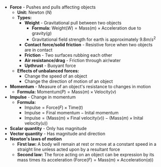 - **Force** - Pushes and pulls affecting objects
	- **Unit:** Newton ($N$)
	- **Types:**
		- **Weight** - Gravitational pull between two objects
			- **Formula:** $\text{Weight}(W)=\text{Mass}(m)\times\text{Acceleration due to gravity}(g)$
			- Gravitational field strength for earth is approximately $9.8 m/s^2$
		- **Contact force/solid friction** - Resistive force when two objects are in contact
		- **Friction** - Two surfaces rubbing each other
		- **Air resistance/drag** - Friction through air/water
		- **Upthrust** - Buoyant force
	- **Effects of unbalanced forces:**
		- Change the speed of an object
		- Change the direction of motion of an object
- **Momentum** - Measure of an object's resistance to changes in motion
	- **Formula:** $\text{Momentum}(P) = \text{Mass}(m)\times\text{Velocity}(v)$
- **Impulse** - Change in momentum
	- **Formula:**
		- $\text{Impulse}=\text{Force}(F)\times\text{Time}(t)$
		- $\text{Impulse}=\text{Final momentum}-\text{Inital momentum}$
		- $\text{Impulse}=(\text{Mass}(m)\times\text{Final velocity}(v))-(\text{Mass}(m)\times\text{Inital velocity}(u))$
- **Scalar quantity** - Only has magnitude
- **Vector quantity** - Has magnitude and direction
- **Newton's laws of motion**
	- **First law:** A body will remain at rest or move at a constant speed in a straight line unless acted upon by a resultant force
	- **Second law:** The force acting on an object can be expression by its mass times its acceleration ($\text{Force}(F)=\text{Mass}(m)\times\text{Acceleration}(a)$)